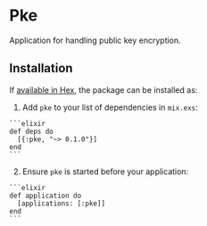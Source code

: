 # Pke

Application for handling public key encryption.

## Installation

If [available in Hex](https://hex.pm/docs/publish), the package can be installed as:

  1. Add `pke` to your list of dependencies in `mix.exs`:

    ```elixir
    def deps do
      [{:pke, "~> 0.1.0"}]
    end
    ```

  2. Ensure `pke` is started before your application:

    ```elixir
    def application do
      [applications: [:pke]]
    end
    ```

